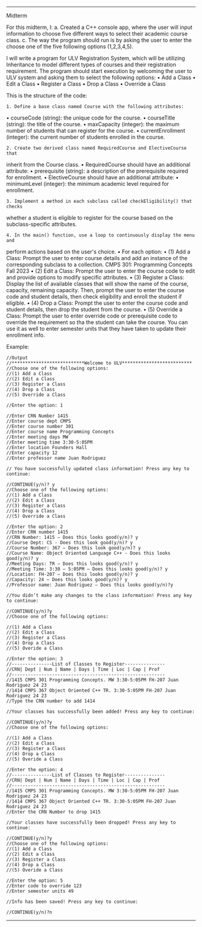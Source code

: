 ---------------------------------------------------------------------------------------------------------------------------------------------------------------
Midterm

For this midterm, I:
a. Created a C++ console app, where the user will input information to choose five different ways to select their academic course class.
c. The way the program should run is by asking the user to enter the choose one of the five following options (1,2,3,4,5). 

I will write a program for ULV Registration System, which will
be utilizing Inheritance to model different types of courses and their registration
requirement. The program should start execution by welcoming the user to ULV
system and asking them to select the following options:
• Add a Class
• Edit a Class
• Register a Class
• Drop a Class
• Override a Class

This is the structure of the code:

    1. Define a base class named Course with the following attributes:
• courseCode (string): the unique code for the course.
• courseTitle (string): the title of the course.
• maxCapacity (integer): the maximum number of students that can
register for the course.
• currentEnrollment (integer): the current number of students
enrolled in the course.

    2. Create two derived class named RequiredCourse and ElectiveCourse that
inherit from the Course class.
• RequiredCourse should have an additional attribute:
• prerequisite (string): a description of the prerequisite required
for enrollment.
• ElectiveCourse should have an additional attribute:
• minimumLevel (integer): the minimum academic level
required for enrollment.

    3. Implement a method in each subclass called checkEligibility() that checks
whether a student is eligible to register for the course based on the
subclass-specific attributes.

    4. In the main() function, use a loop to continuously display the menu and
perform actions based on the user's choice.
• For each option:
        • (1) Add a Class: Prompt the user to enter course details and
add an instance of the corresponding subclass to a collection.
CMPS 301: Programming Concepts Fall 2023
        • (2) Edit a Class: Prompt the user to enter the course code to
edit and provide options to modify specific attributes.
        • (3) Register a Class: Display the list of available classes that will
show the name of the course, capacity, remaining capacity.
Then, prompt the user to enter the course code and student
details, then check eligibility and enroll the student if eligible.
        • (4) Drop a Class: Prompt the user to enter the course code and
student details, then drop the student from the course.
        • (5) Override a Class: Prompt the user to enter override code or
prerequisite code to override the requirement so tha the
student can take the course. You can use it as well to enter
semester units that they have taken to update their
enrollment info.

Example: 

    //Output
    //***************************Welcome to ULV**************************
    //Choose one of the following options:
    //(1) Add a Class
    //(2) Edit a Class
    //(3) Register a Class
    //(4) Drop a Class
    //(5) Override a Class

    //Enter the option: 1

    //Enter CRN Number 1415
    //Enter course dept CMPS
    //Enter course number 301
    //Enter course name Programming Concepts
    //Enter meeting days MW
    //Enter meeting time 3:30-5:05PM
    //Enter location Founders Hall
    //Enter capacity 12
    //Enter professor name Juan Rodriguez

    // You have successfully updated class information! Press any key to continue: 

    //CONTINUE(y/n)? y
    //Choose one of the following options:
    //(1) Add a Class
    //(2) Edit a Class
    //(3) Register a Class
    //(4) Drop a Class
    //(5) Override a Class

    //Enter the option: 2
    //Enter CRN number 1415
    //CRN Number: 1415 – Does this looks good(y/n)? y
    //Course Dept: CS - Does this look good(y/n)? y
    //Course Number: 367 – Does this look good(y/n)? y
    //Course Name: Object Oriented Language C++ - Does this looks good(y/n)? y
    //Meeting Days: TR – Does this looks good(y/n)? y
    //Meeting Time: 3:30 – 5:05PM – Does this looks good(y/n)? y
    //Location: FH-207 – Does this looks good(y/n)? y
    //Capacity: 24 – Does this looks good(y/n)? y
    //Professor name: Juan Rodriguez – Does this looks good(y/n)?y

    //You didn’t make any changes to the class information! Press any key to continue:

    //CONTINUE(y/n)?y
    //Choose one of the following options:

    //(1) Add a Class
    //(2) Edit a Class
    //(3) Register a Class
    //(4) Drop a Class
    //(5) Overide a Class

    //Enter the option: 3
    //---------------List of Classes to Register---------------
    //CRN| Dept | Num | Name | Days | Time | Loc | Cap | Prof
    //---------------------------------------------------------
    //1415 CMPS 301 Programming Concepts. MW 3:30-5:05PM FH-207 Juan Rodriguez 24 23
    //1414 CMPS 367 Object Oriented C++ TR. 3:30-5:05PM FH-207 Juan Rodriguez 24 23
    //Type the CRN number to add 1414

    //Your classes has successfully been added! Press any key to continue:

    //CONTINUE(y/n)?y
    //Choose one of the following options:

    //(1) Add a Class
    //(2) Edit a Class
    //(3) Register a Class
    //(4) Drop a Class
    //(5) Overide a Class

    //Enter the option: 4
    //---------------List of Classes to Register---------------
    //CRN| Dept | Num | Name | Days | Time | Loc | Cap | Prof
    //---------------------------------------------------------
    //1415 CMPS 301 Programming Concepts. MW 3:30-5:05PM FH-207 Juan Rodriguez 24 23
    //1414 CMPS 367 Object Oriented C++ TR. 3:30-5:05PM FH-207 Juan Rodriguez 24 23
    //Enter the CRN Number to drop 1415

    //Your classes have successfully been dropped! Press any key to continue:

    //CONTINUE(y/n)?y
    //Choose one of the following options:
    //(1) Add a Class
    //(2) Edit a Class
    //(3) Register a Class
    //(4) Drop a Class
    //(5) Overide a Class

    //Enter the option: 5
    //Enter code to override 123
    //Enter semester units 49

    //Info has been saved! Press any key to continue:

    //CONTINUE(y/n)?n

-----------------------------------------------------------------------------------------------------------------------------------



